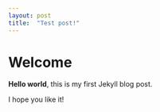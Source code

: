 ```yaml
---
layout: post
title:  "Test post!"
---
```


# Welcome

**Hello world**, this is my first Jekyll blog post.

I hope you like it!
